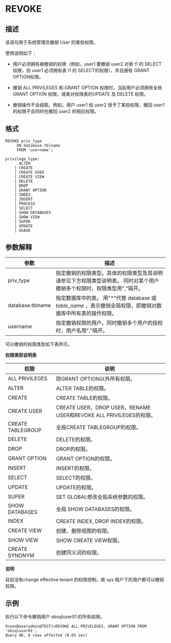 REVOKE 
===========================



描述 
-----------

该语句用于系统管理员撤销 User 的某些权限。

使用说明如下：

* 用户必须拥有被撤销的权限（例如，user1 要撤销 user2 对表 t1 的 SELECT 权限，则 user1 必须拥有表 t1 的 SELECT的权限），并且拥有 GRANT OPTION权限。

* 撤销 ALL PRIVILEGES 和 GRANT OPTION 权限时，当前用户必须拥有全局 GRANT OPTION 权限，或者对权限表的UPDATE 及 DELETE 权限。

* 撤销操作不会级联。例如，用户 user1 给 user2 授予了某些权限，撤回 user1 的权限不会同时也撤回 user2 的相应权限。




格式 
-----------

    REVOKE priv_type 
         ON database.tblname 
         FROM 'username';
    
    privilege_type:
          ALTER
        | CREATE
        | CREATE USER
        | CREATE VIEW
        | DELETE
        | DROP
        | GRANT OPTION
        | INDEX
        | INSERT
        | PROCESS
        | SELECT
        | SHOW DATABASES
        | SHOW VIEW
        | SUPER
        | UPDATE
        | USAGE



参数解释 
-------------



|      **参数**      |                                        **描述**                                         |
|------------------|---------------------------------------------------------------------------------------|
| priv_type        | 指定撤销的权限类型。具体的权限类型及其说明请参见下方权限类型说明表。 同时对某个用户撤销多个权限时，权限类型用","隔开。         |
| database.tblname | 指定数据库中的表。 用"\*"代替 database 或 *table_name* ，表示撤销全局权限，即撤销对数据库中所有表的操作权限。 |
| username         | 指定撤销权限的用户。同时撤销多个用户的授权时，用户名用","隔开。                                                     |



可以撤销的权限类型如下表所示。

**权限类型说明表** 


|      **权限**       |                             **说明**                              |
|-------------------|-----------------------------------------------------------------|
| ALL PRIVILEGES    | 除GRANT OPTION以外所有权限。                                            |
| ALTER             | ALTER TABLE的权限。                                                 |
| CREATE            | CREATE TABLE的权限。                                                |
| CREATE USER       | CREATE USER，DROP   USER，RENAME USER和REVOKE ALL   PRIVILEGES的权限。 |
| CREATE TABLEGROUP | 全局CREATE TABLEGROUP的权限。                                         |
| DELETE            | DELETE的权限。                                                      |
| DROP              | DROP的权限。                                                        |
| GRANT OPTION      | GRANT OPTION的权限。                                                |
| INSERT            | INSERT的权限。                                                      |
| SELECT            | SELECT的权限。                                                      |
| UPDATE            | UPDATE的权限。                                                      |
| SUPER             | SET GLOBAL修改全局系统参数的权限。                                          |
| SHOW DATABASES    | 全局 SHOW DATABASES的权限。                                           |
| INDEX             | CREATE INDEX, DROP INDEX的权限。                                    |
| CREATE VIEW       | 创建、删除视图的权限。                                                     |
| SHOW VIEW         | SHOW CREATE VIEW权限。                                             |
| CREATE SYNONYM    | 创建同义词的权限。                                                       |




**说明**



目前没有change effective tenant 的权限控制，故 sys 租户下的用户都可以撤销权限。

示例 
-----------

执行以下命令撤销用户 obsqluser01 的所有权限。

    OceanBase(admin@TEST)>REVOKE ALL PRIVILEGES, GRANT OPTION FROM 'obsqluser01';
    Query OK, 0 rows affected (0.03 sec)







